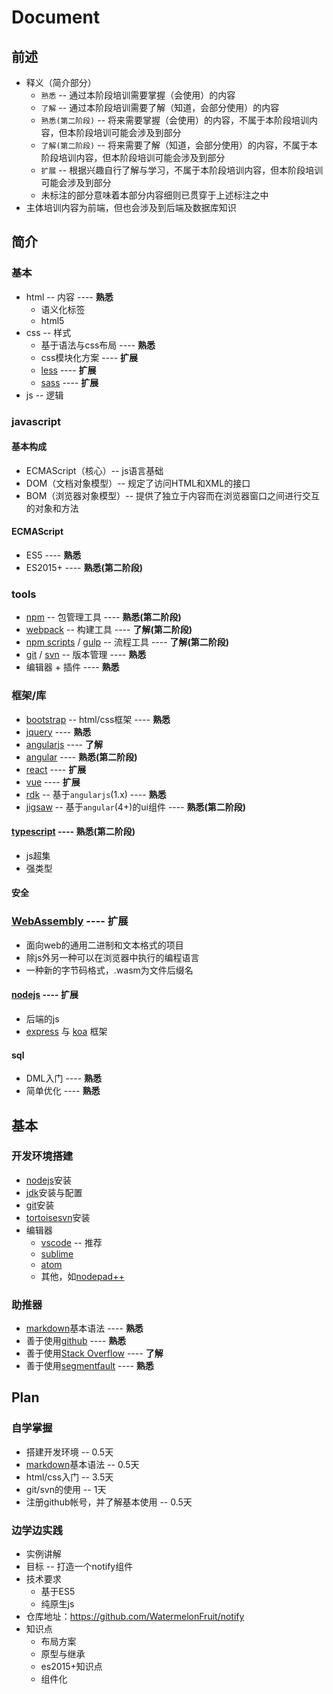 ﻿# Document

## 前述
+ 释义（简介部分）
  + `熟悉` -- 通过本阶段培训需要掌握（会使用）的内容
  + `了解` -- 通过本阶段培训需要了解（知道，会部分使用）的内容
  + `熟悉(第二阶段)` -- 将来需要掌握（会使用）的内容，不属于本阶段培训内容，但本阶段培训可能会涉及到部分
  + `了解(第二阶段)` -- 将来需要了解（知道，会部分使用）的内容，不属于本阶段培训内容，但本阶段培训可能会涉及到部分
  + `扩展` -- 根据兴趣自行了解与学习，不属于本阶段培训内容，但本阶段培训可能会涉及到部分
  + 未标注的部分意味着本部分内容细则已贯穿于上述标注之中
+ 主体培训内容为前端，但也会涉及到后端及数据库知识

## 简介
### 基本
+ html -- 内容 ---- **熟悉**
  + 语义化标签
  + html5
+ css -- 样式
  + 基于语法与css布局 ---- **熟悉**
  + css模块化方案 ---- **扩展**
  + [less](http://lesscss.org/) ---- **扩展**
  + [sass](http://sass-lang.com/) ---- **扩展**
+ js -- 逻辑

### javascript
#### 基本构成
+ ECMAScript（核心）-- js语言基础
+ DOM（文档对象模型）-- 规定了访问HTML和XML的接口
+ BOM（浏览器对象模型）-- 提供了独立于内容而在浏览器窗口之间进行交互的对象和方法

#### ECMAScript
+ ES5 ---- **熟悉**
+ ES2015+ ---- **熟悉(第二阶段)**

### tools
+ [npm](https://www.npmjs.com/) -- 包管理工具 ---- **熟悉(第二阶段)**
+ [webpack](https://webpack.js.org/) -- 构建工具 ---- **了解(第二阶段)**
+ [npm scripts](https://docs.npmjs.com/misc/scripts) / [gulp](https://gulpjs.com/) -- 流程工具 ---- **了解(第二阶段)**
+ [git](https://git-scm.com/) / [svn](http://subversion.apache.org/) -- 版本管理 ---- **熟悉**
+ 编辑器 + 插件 ---- **熟悉**

### 框架/库
+ [bootstrap](http://getbootstrap.com/) -- html/css框架 ---- **熟悉**
+ [jquery](https://jquery.com/) ---- **熟悉**
+ [angularjs](https://angularjs.org/) ---- **了解**
+ [angular](https://angular.io/) ---- **熟悉(第二阶段)**
+ [react](https://reactjs.org/) ---- **扩展**
+ [vue](https://vuejs.org/) ---- **扩展**
+ [rdk](https://github.com/rdkmaster/rdk) -- 基于`angularjs`(1.x) ---- **熟悉**
+ [jigsaw](https://github.com/rdkmaster/jigsaw) -- 基于`angular`(4+)的ui组件 ---- **熟悉(第二阶段)**

#### [typescript](http://www.typescriptlang.org/) ---- **熟悉(第二阶段)**
+ js超集
+ 强类型

#### 安全

### [WebAssembly](http://webassembly.org/) ---- **扩展**
+ 面向web的通用二进制和文本格式的项目
+ 除js外另一种可以在浏览器中执行的编程语言
+ 一种新的字节码格式，.wasm为文件后缀名

#### [nodejs](https://nodejs.org/) ---- **扩展**
+ 后端的js
+ [express](http://expressjs.com/) 与 [koa](http://koajs.com/) 框架

#### sql
+ DML入门 ---- **熟悉**
+ 简单优化 ---- **熟悉**

## 基本
### 开发环境搭建
+ [nodejs](https://nodejs.org/)安装
+ [jdk](http://www.oracle.com/technetwork/java/javase/downloads/index-jsp-138363.html#javasejdk)安装与配置
+ [git](https://git-scm.com/)安装
+ [tortoisesvn](https://tortoisesvn.net/)安装
+ 编辑器 
  + [vscode](https://code.visualstudio.com/) -- 推荐
  + [sublime](http://www.sublimetext.com/)
  + [atom](https://atom.io/)
  + 其他，如[nodepad++](https://notepad-plus-plus.org/)

### 助推器
+ [markdown](https://daringfireball.net/projects/markdown/syntax)基本语法 ---- **熟悉**
+ 善于使用[github](https://github.com/) ---- **熟悉**
+ 善于使用[Stack Overflow](https://stackoverflow.com/) ---- **了解**
+ 善于使用[segmentfault](https://segmentfault.com/) ---- **熟悉**

## Plan
### 自学掌握
+ 搭建开发环境 -- 0.5天
+ [markdown](https://daringfireball.net/projects/markdown/syntax)基本语法 -- 0.5天
+ html/css入门 -- 3.5天
+ git/svn的使用 -- 1天
+ 注册github帐号，并了解基本使用 -- 0.5天

### 边学边实践
+ 实例讲解
+ 目标 -- 打造一个notify组件
+ 技术要求
  + 基于ES5
  + 纯原生js
+ 仓库地址：https://github.com/WatermelonFruit/notify
+ 知识点
  + 布局方案
  + 原型与继承
  + es2015+知识点
  + 组件化